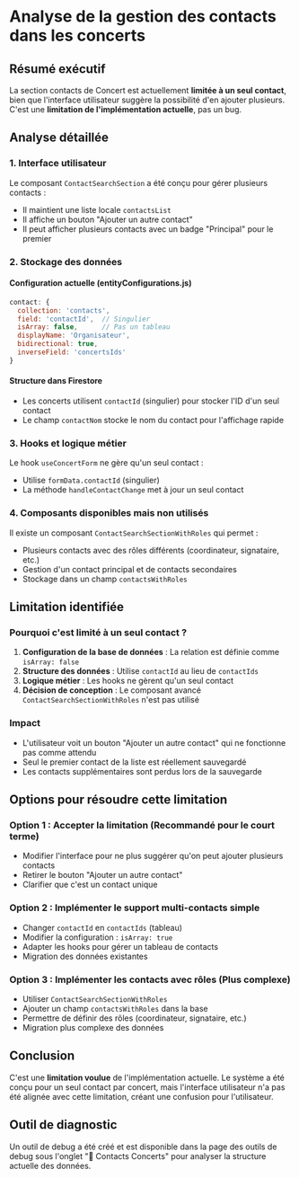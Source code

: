 # Analyse de la gestion des contacts dans les concerts

## Résumé exécutif

La section contacts de Concert est actuellement **limitée à un seul contact**, bien que l'interface utilisateur suggère la possibilité d'en ajouter plusieurs. C'est une **limitation de l'implémentation actuelle**, pas un bug.

## Analyse détaillée

### 1. Interface utilisateur

Le composant `ContactSearchSection` a été conçu pour gérer plusieurs contacts :
- Il maintient une liste locale `contactsList`
- Il affiche un bouton "Ajouter un autre contact"
- Il peut afficher plusieurs contacts avec un badge "Principal" pour le premier

### 2. Stockage des données

#### Configuration actuelle (entityConfigurations.js)
```javascript
contact: { 
  collection: 'contacts', 
  field: 'contactId',  // Singulier
  isArray: false,      // Pas un tableau
  displayName: 'Organisateur',
  bidirectional: true,
  inverseField: 'concertsIds'
}
```

#### Structure dans Firestore
- Les concerts utilisent `contactId` (singulier) pour stocker l'ID d'un seul contact
- Le champ `contactNom` stocke le nom du contact pour l'affichage rapide

### 3. Hooks et logique métier

Le hook `useConcertForm` ne gère qu'un seul contact :
- Utilise `formData.contactId` (singulier)
- La méthode `handleContactChange` met à jour un seul contact

### 4. Composants disponibles mais non utilisés

Il existe un composant `ContactSearchSectionWithRoles` qui permet :
- Plusieurs contacts avec des rôles différents (coordinateur, signataire, etc.)
- Gestion d'un contact principal et de contacts secondaires
- Stockage dans un champ `contactsWithRoles`

## Limitation identifiée

### Pourquoi c'est limité à un seul contact ?

1. **Configuration de la base de données** : La relation est définie comme `isArray: false`
2. **Structure des données** : Utilise `contactId` au lieu de `contactIds`
3. **Logique métier** : Les hooks ne gèrent qu'un seul contact
4. **Décision de conception** : Le composant avancé `ContactSearchSectionWithRoles` n'est pas utilisé

### Impact

- L'utilisateur voit un bouton "Ajouter un autre contact" qui ne fonctionne pas comme attendu
- Seul le premier contact de la liste est réellement sauvegardé
- Les contacts supplémentaires sont perdus lors de la sauvegarde

## Options pour résoudre cette limitation

### Option 1 : Accepter la limitation (Recommandé pour le court terme)
- Modifier l'interface pour ne plus suggérer qu'on peut ajouter plusieurs contacts
- Retirer le bouton "Ajouter un autre contact"
- Clarifier que c'est un contact unique

### Option 2 : Implémenter le support multi-contacts simple
- Changer `contactId` en `contactIds` (tableau)
- Modifier la configuration : `isArray: true`
- Adapter les hooks pour gérer un tableau de contacts
- Migration des données existantes

### Option 3 : Implémenter les contacts avec rôles (Plus complexe)
- Utiliser `ContactSearchSectionWithRoles`
- Ajouter un champ `contactsWithRoles` dans la base
- Permettre de définir des rôles (coordinateur, signataire, etc.)
- Migration plus complexe des données

## Conclusion

C'est une **limitation voulue** de l'implémentation actuelle. Le système a été conçu pour un seul contact par concert, mais l'interface utilisateur n'a pas été alignée avec cette limitation, créant une confusion pour l'utilisateur.

## Outil de diagnostic

Un outil de debug a été créé et est disponible dans la page des outils de debug sous l'onglet "👥 Contacts Concerts" pour analyser la structure actuelle des données.